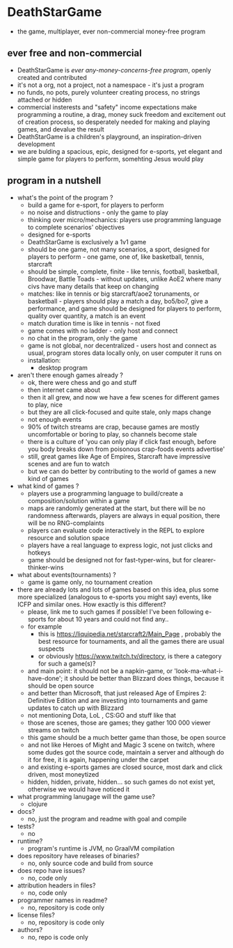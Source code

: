 
# DeathStarGame

- the game, multiplayer, ever non-commercial money-free program

## ever free and non-commercial

- DeathStarGame is *ever any-money-concerns-free program*, openly created and contributed
- it's not a org, not a project, not a namespace - it's just a program
- no funds, no pots, purely volunteer creating process, no strings attached or hidden
- commercial insterests and "safety" income expectations make programming a routine, a drag, money suck freedom and excitement out of creation process, so desperately needed for making and playing games, and devalue the result
- DeathStarGame is a children's playground, an inspiration-driven development
- we are bulding a spacious, epic, designed for e-sports, yet elegant and simple game for players to perform, somehting Jesus would play

## program in a nutshell

- what's the point of the program ?
    - build a game for e-sport, for players to perform
    - no noise and distructions - only the game to play
    - thinking over micro/mechanics: players use programming language to complete scenarios' objectives
    - designed for e-sports
    - DeathStarGame is exclusively a 1v1 game
    - should be one game, not many scenarios, a sport, designed for players to perform - one game, one of, like basketball, tennis, starcraft
    - should be simple, complete, finite - like tennis, football, basketball, Broodwar, Battle Toads - without updates, unlike AoE2 where many civs have many details that keep on changing
    - matches: like in tennis or big starcraft/aoe2 torunaments, or basketball - players should play a match a day, bo5/bo7, give a performance, and game should be 
    designed for players to perform, quality over quantity, a match is an event
    - match duration time is like in tennis - not fixed
    - game comes with no ladder - only host and connect
    - no chat in the program, only the game
    - game is not global, nor decentralized - users host and connect as usual, program stores data locally only, on user computer it runs on
    - installation:
      - desktop program
- aren't there enough games already ?
    - ok, there were chess and go and stuff
    - then internet came about
    - then it all grew, and now we have a few scenes for different games to play, nice
    - but they are all click-focused and quite stale, only maps change
    - not enough events
    - 90% of twitch streams are crap, because games are mostly uncomfortable or boring to play, so channels become stale
    - there is a culture of 'you can only play if click fast enough, before you body breaks down from poisonous crap-foods events advertise'
    - still, great games like Age of Empires, Starcraft have impressive scenes and are fun to watch
    - but we can do better by contributing to the world of games a new kind of games
- what kind of games ?
    - players use a programming language to build/create a composition/solution within a game
    - maps are randomly generated at the start, but there will be no randomness afterwards, players are always in equal position, there will be no RNG-complaints
    - players can evaluate code interactively in the REPL to explore resource and solution space
    - players have a real language to express logic, not just clicks and hotkeys
    - game should be designed not for fast-typer-wins, but for clearer-thinker-wins
- what about events(tournaments) ?
    - game is game only, no tournament creation
- there are already lots and lots of games based on this idea, plus some more specialized (analogous to e-sports you might say) events, like ICFP and similar ones. How exactly is this different?
    - please, link me to such games if possible! I've been following e-sports for about 10 years and could not find any..
    - for example 
        - this is https://liquipedia.net/starcraft2/Main_Page , probably the best resource for tournaments, and all the games there are usual suspects
        - or obviously https://www.twitch.tv/directory,  is there a category for such a game(s)?
    - and main point: it should not be a napkin-game, or 'look-ma-what-i-have-done'; it should be better than Blizzard does things, because it should be open source
    - and better than Microsoft, that just released Age of Empires 2: Definitive Edition and are investing into tournaments and game updates to catch up with Blizzard
    - not mentioning Dota, LoL , CS:GO and stuff like that
    - those are scenes, those are games; they gather 100 000 viewer streams on twitch
    - this game should be a much better game than those, be open source
    - and not like Heroes of Might and Magic 3 scene on twitch, where some dudes got the source code, maintain a server and although do it for free, it is again, happening under the carpet
    - and existing e-sports games are closed source, most dark and click driven, most moneytized
    - hidden, hidden, private, hidden... so such games do not exist yet, otherwise we would have noticed it
- what programming lanugage will the game use?
    - clojure
- docs?
    - no, just the program and readme with goal and compile
- tests?
    - no
- runtime?
    - program's runtime is JVM, no GraalVM compilation
- does repository have releases of binaries?
    - no, only source code and build from source
- does repo have issues?
    - no, code only
- attribution headers in files?
    - no, code only
- programmer names in readme?
    - no, repository is code only
- license files?
    - no, repository is code only
- authors?
    - no, repo is code only

